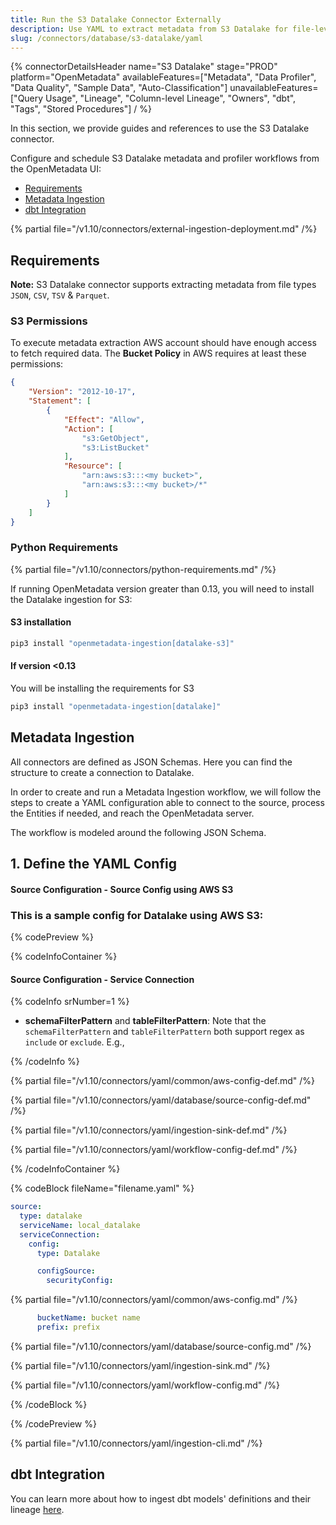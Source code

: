 ```yaml
---
title: Run the S3 Datalake Connector Externally
description: Use YAML to extract metadata from S3 Datalake for file-level lineage and governance.
slug: /connectors/database/s3-datalake/yaml
---
```


{% connectorDetailsHeader
name="S3 Datalake"
stage="PROD"
platform="OpenMetadata"
availableFeatures=["Metadata", "Data Profiler", "Data Quality", "Sample Data", "Auto-Classification"]
unavailableFeatures=["Query Usage", "Lineage", "Column-level Lineage", "Owners", "dbt", "Tags", "Stored Procedures"]
/ %}

In this section, we provide guides and references to use the S3 Datalake connector.

Configure and schedule S3 Datalake metadata and profiler workflows from the OpenMetadata UI:
- [Requirements](#requirements)
- [Metadata Ingestion](#metadata-ingestion)
- [dbt Integration](#dbt-integration)

{% partial file="/v1.10/connectors/external-ingestion-deployment.md" /%}

## Requirements

**Note:** S3 Datalake connector supports extracting metadata from file types `JSON`, `CSV`, `TSV` & `Parquet`.


### S3 Permissions

To execute metadata extraction AWS account should have enough access to fetch required data. The <strong>Bucket Policy</strong> in AWS requires at least these permissions:

```json
{
    "Version": "2012-10-17",
    "Statement": [
        {
            "Effect": "Allow",
            "Action": [
                "s3:GetObject",
                "s3:ListBucket"
            ],
            "Resource": [
                "arn:aws:s3:::<my bucket>",
                "arn:aws:s3:::<my bucket>/*"
            ]
        }
    ]
}
```

### Python Requirements

{% partial file="/v1.10/connectors/python-requirements.md" /%}

If running OpenMetadata version greater than 0.13, you will need to install the Datalake ingestion for S3:

#### S3 installation

```bash
pip3 install "openmetadata-ingestion[datalake-s3]"
```


#### If version <0.13

You will be installing the requirements for S3

```bash
pip3 install "openmetadata-ingestion[datalake]"
```

## Metadata Ingestion
All connectors are defined as JSON Schemas. Here you can find the structure to create a connection to Datalake.

In order to create and run a Metadata Ingestion workflow, we will follow the steps to create a YAML configuration able to connect to the source, process the Entities if needed, and reach the OpenMetadata server.

The workflow is modeled around the following JSON Schema.

## 1. Define the YAML Config

#### Source Configuration - Source Config using AWS S3

### This is a sample config for Datalake using AWS S3:

{% codePreview %}

{% codeInfoContainer %}

#### Source Configuration - Service Connection

{% codeInfo srNumber=1 %}

* **schemaFilterPattern** and **tableFilterPattern**: Note that the `schemaFilterPattern` and `tableFilterPattern` both support regex as `include` or `exclude`. E.g.,

{% /codeInfo %}

{% partial file="/v1.10/connectors/yaml/common/aws-config-def.md" /%}

{% partial file="/v1.10/connectors/yaml/database/source-config-def.md" /%}

{% partial file="/v1.10/connectors/yaml/ingestion-sink-def.md" /%}

{% partial file="/v1.10/connectors/yaml/workflow-config-def.md" /%}

{% /codeInfoContainer %}

{% codeBlock fileName="filename.yaml" %}

```yaml {% isCodeBlock=true %}
source:
  type: datalake
  serviceName: local_datalake
  serviceConnection:
    config:
      type: Datalake
```

```yaml {% srNumber=1 %}
      configSource:      
        securityConfig: 
```

{% partial file="/v1.10/connectors/yaml/common/aws-config.md" /%}

```yaml {% srNumber=1 %}
      bucketName: bucket name
      prefix: prefix
```

{% partial file="/v1.10/connectors/yaml/database/source-config.md" /%}

{% partial file="/v1.10/connectors/yaml/ingestion-sink.md" /%}

{% partial file="/v1.10/connectors/yaml/workflow-config.md" /%}

{% /codeBlock %}

{% /codePreview %}


{% partial file="/v1.10/connectors/yaml/ingestion-cli.md" /%}

## dbt Integration

You can learn more about how to ingest dbt models' definitions and their lineage [here](/connectors/ingestion/workflows/dbt).
